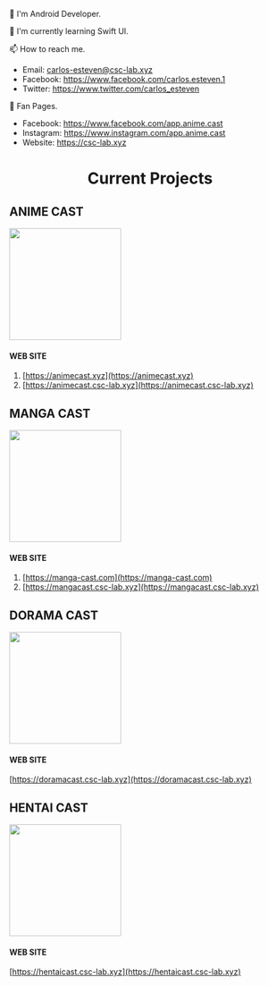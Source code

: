 👀 I'm Android Developer.

🌱 I'm currently learning Swift UI.

📫 How to reach me.
  - Email: carlos-esteven@csc-lab.xyz
  - Facebook: https://www.facebook.com/carlos.esteven.1
  - Twitter: https://www.twitter.com/carlos_esteven
 
📎 Fan Pages.
  - Facebook: https://www.facebook.com/app.anime.cast
  - Instagram: https://www.instagram.com/app.anime.cast
  - Website: https://csc-lab.xyz

<h1 align="center">Current Projects</h1>

## ANIME CAST 

<img src="https://animecast.csc-lab.xyz/img/logo_v3.png"  width="200" height="200">

#### WEB SITE
1. [https://animecast.xyz](https://animecast.xyz)
2. [https://animecast.csc-lab.xyz](https://animecast.csc-lab.xyz)

## MANGA CAST

<img src="https://mangacast.csc-lab.xyz/img/logo_v1.png"  width="200" height="200">

#### WEB SITE
1. [https://manga-cast.com](https://manga-cast.com)
2. [https://mangacast.csc-lab.xyz](https://mangacast.csc-lab.xyz)

## DORAMA CAST

<img src="https://doramacast.csc-lab.xyz/img/logo_v1.png"  width="200" height="200">

#### WEB SITE
[https://doramacast.csc-lab.xyz](https://doramacast.csc-lab.xyz)

## HENTAI CAST

<img src="https://hentaicast.csc-lab.xyz/img/hentai_cast_v2.png"  width="200" height="200">

#### WEB SITE
[https://hentaicast.csc-lab.xyz](https://hentaicast.csc-lab.xyz)
